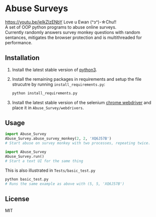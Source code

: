 # Abuse Surveys
https://youtu.be/jeIkZlzENbY Love u Ewan (^з^)-☆Chu!!\
A set of OOP python programs to abuse online surveys.\
Currently randomly answers survey monkey questions with random sentances, mitigates the browser protection and is multithreaded for performance.

## Installation

1. Install the latest stable version of [python3](https://www.python.org/downloads/).
2. Install the remaining packages in requirements and setup the file strucutre by running `install_requirements.py`:

   ```bash
   python install_requirements.py
   ```

3. Install the latest stable version of the selenium [chrome webdriver](https://chromedriver.chromium.org/downloads) and place it in `Abuse_Survey/webdrivers`.

## Usage

```python
import Abuse_Survey
Abuse_Survey.abuse_survey_monkey(2, 2, 'XQ6J57B')
# Start abuse on survey monkey with two processes, repeating twice.
```

```python
import Abuse_Survey
Abuse_Survey.run()
# Start a text UI for the same thing
```

This is also illustrated in `Tests/basic_test.py`
```bash
python basic_test.py
# Runs the same example as above with (5, 5, 'XQ6J57B')
```

## License

MIT

